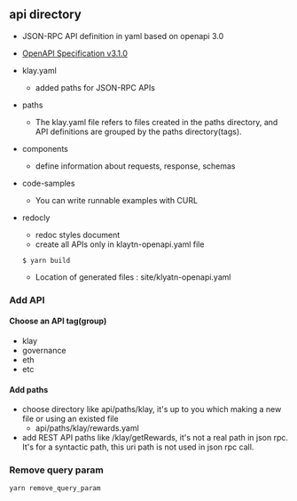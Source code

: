 ## api directory

- JSON-RPC API definition in yaml based on openapi 3.0
- [OpenAPI Specification v3.1.0](https://spec.openapis.org/oas/latest.html)
- klay.yaml
    - added paths for JSON-RPC APIs
- paths
    - The klay.yaml file refers to files created in the paths directory, and API definitions are grouped by the paths directory(tags).
- components
    - define information about requests, response, schemas
- code-samples
    - You can write runnable examples with CURL
- redocly
    - redoc styles document
    - create all APIs only in klaytn-openapi.yaml file

    ```shell
    $ yarn build
    ```

    - Location of generated files : site/klyatn-openapi.yaml

### Add API
#### Choose an API tag(group)
- klay
- governance
- eth
- etc
#### Add paths
- choose directory like api/paths/klay, it's up to you which making a new file or using an existed file
  - api/paths/klay/rewards.yaml
- add REST API paths like /klay/getRewards, it's not a real path in json rpc. It's for a syntactic path, this uri path is not used in json rpc call.

### Remove query param
    yarn remove_query_param
